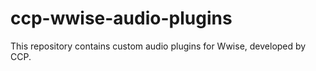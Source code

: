 # ccp-wwise-audio-plugins
This repository contains custom audio plugins for Wwise, developed by CCP.
